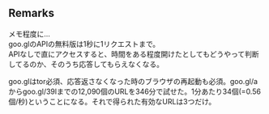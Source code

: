 <!-- # Brute forcing and collecting short URL from goo.gl
Brute forcgin from https://goo.gl/000 to  https://goo.gl/ZZZZZZZZZZ, and collecting valid URL.  
Although it sleeps only 0.05sec every roop, it's too slow.

## Installation
### For using API version
Need only python3.  

### For non-API version
Need Python3 and selenium, and GoogleChrome.  
`$ brew install python3`  
  
On my Mac, all dependencies are installed by this command.  
`$ pip3 install selenium`  

And get GoogleChrome v.59 or later from [here](https://www.google.com/chrome/browser/desktop/index.html).  

## Usage
### For API version
    $ python3 goo.gl-BFA-API.py
    >Input Google shortener API key
    AIzaSyDIls0IyGAtjdKxUd1Sdd0j-f7kAWEdGRI (<-Your API key)

### For non-API version
`$ pyhton3 goo.gl-BFA-nonAPI-headless.py`
-->

## Remarks
メモ程度に...  
goo.glのAPIの無料版は1秒に1リクエストまで。  
APIなしで直にアクセスすると、時間をある程度開けたとしてもどうやって判断してるのか、そのうち応答してもらえなくなる。  
  
goo.glはtor必須、応答返さなくなった時のブラウザの再起動も必須。goo.gl/aからgoo.gl/39lまでの12,090個のURLを346分で試せた。1分あたり34個(=0.56個/秒)ということになる。それで得られた有効なURLは3つだけ。  
